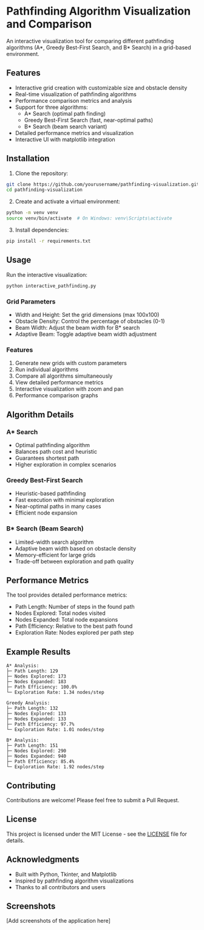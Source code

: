 # Pathfinding Algorithm Visualization and Comparison

An interactive visualization tool for comparing different pathfinding algorithms (A*, Greedy Best-First Search, and B* Search) in a grid-based environment.

## Features

- Interactive grid creation with customizable size and obstacle density
- Real-time visualization of pathfinding algorithms
- Performance comparison metrics and analysis
- Support for three algorithms:
  - A* Search (optimal path finding)
  - Greedy Best-First Search (fast, near-optimal paths)
  - B* Search (beam search variant)
- Detailed performance metrics and visualization
- Interactive UI with matplotlib integration

## Installation

1. Clone the repository:
```bash
git clone https://github.com/yourusername/pathfinding-visualization.git
cd pathfinding-visualization
```

2. Create and activate a virtual environment:
```bash
python -m venv venv
source venv/bin/activate  # On Windows: venv\Scripts\activate
```

3. Install dependencies:
```bash
pip install -r requirements.txt
```

## Usage

Run the interactive visualization:
```bash
python interactive_pathfinding.py
```

### Grid Parameters
- Width and Height: Set the grid dimensions (max 100x100)
- Obstacle Density: Control the percentage of obstacles (0-1)
- Beam Width: Adjust the beam width for B* search
- Adaptive Beam: Toggle adaptive beam width adjustment

### Features
1. Generate new grids with custom parameters
2. Run individual algorithms
3. Compare all algorithms simultaneously
4. View detailed performance metrics
5. Interactive visualization with zoom and pan
6. Performance comparison graphs

## Algorithm Details

### A* Search
- Optimal pathfinding algorithm
- Balances path cost and heuristic
- Guarantees shortest path
- Higher exploration in complex scenarios

### Greedy Best-First Search
- Heuristic-based pathfinding
- Fast execution with minimal exploration
- Near-optimal paths in many cases
- Efficient node expansion

### B* Search (Beam Search)
- Limited-width search algorithm
- Adaptive beam width based on obstacle density
- Memory-efficient for large grids
- Trade-off between exploration and path quality

## Performance Metrics

The tool provides detailed performance metrics:
- Path Length: Number of steps in the found path
- Nodes Explored: Total nodes visited
- Nodes Expanded: Total node expansions
- Path Efficiency: Relative to the best path found
- Exploration Rate: Nodes explored per path step

## Example Results

```
A* Analysis:
├─ Path Length: 129
├─ Nodes Explored: 173
├─ Nodes Expanded: 183
├─ Path Efficiency: 100.0%
└─ Exploration Rate: 1.34 nodes/step

Greedy Analysis:
├─ Path Length: 132
├─ Nodes Explored: 133
├─ Nodes Expanded: 133
├─ Path Efficiency: 97.7%
└─ Exploration Rate: 1.01 nodes/step

B* Analysis:
├─ Path Length: 151
├─ Nodes Explored: 290
├─ Nodes Expanded: 940
├─ Path Efficiency: 85.4%
└─ Exploration Rate: 1.92 nodes/step
```

## Contributing

Contributions are welcome! Please feel free to submit a Pull Request.

## License

This project is licensed under the MIT License - see the [LICENSE](LICENSE) file for details.

## Acknowledgments

- Built with Python, Tkinter, and Matplotlib
- Inspired by pathfinding algorithm visualizations
- Thanks to all contributors and users

## Screenshots

[Add screenshots of the application here] 
